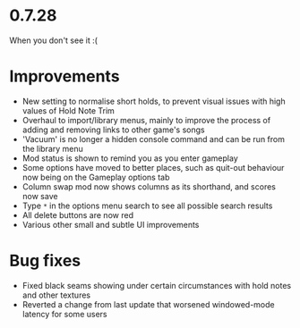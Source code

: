 0.7.28
====

When you don't see it :(

# Improvements
- New setting to normalise short holds, to prevent visual issues with high values of Hold Note Trim
- Overhaul to import/library menus, mainly to improve the process of adding and removing links to other game's songs
- 'Vacuum' is no longer a hidden console command and can be run from the library menu
- Mod status is shown to remind you as you enter gameplay
- Some options have moved to better places, such as quit-out behaviour now being on the Gameplay options tab
- Column swap mod now shows columns as its shorthand, and scores now save
- Type `*` in the options menu search to see all possible search results
- All delete buttons are now red
- Various other small and subtle UI improvements

# Bug fixes
- Fixed black seams showing under certain circumstances with hold notes and other textures
- Reverted a change from last update that worsened windowed-mode latency for some users

